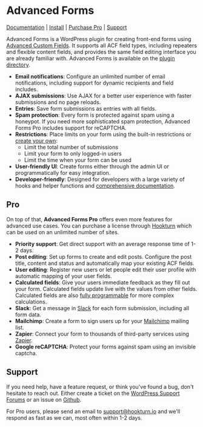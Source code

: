 # Advanced Forms

[Documentation](https://advancedforms.github.io) | [Install](https://wordpress.org/plugins/advanced-forms/) | [Purchase Pro](https://hookturn.io/downloads/advanced-forms-pro) | [Support](#support)
 
Advanced Forms is a WordPress plugin for creating front-end forms using [Advanced Custom Fields](https://advancedcustomfields.com). It supports all ACF field types, including repeaters and flexible content fields, and provides the same field editing interface you are already familiar with. Advanced Forms is available on the [plugin directory](https://wordpress.org/plugins/advanced-forms/).

- **Email notifications**: Configure an unlimited number of email notifications, including support for dynamic recipients and field includes.
- **AJAX submissions**: Use AJAX for a better user experience with faster submissions and no page reloads.
- **Entries**: Save form submissions as entries with all fields.
- **Spam protection**: Every form is protected against spam using a honeypot. If you need more sophisticated spam protection, Advanced Forms Pro includes support for reCAPTCHA.
- **Restrictions**: Place limits on your form using the built-in restrictions or [create your own](https://advancedforms.github.io/guides/advanced/adding-custom-restrictions/):
    + Limit the total number of submissions
    + Limit your form to only logged-in users
    + Limit the time when your form can be used
- **User-friendly UI**: Create forms either through the admin UI or programmatically for easy integration.
- **Developer-friendly**: Designed for developers with a large variety of hooks and helper functions and [comprehensive documentation](https://advancedforms.github.io).

## Pro

On top of that, **Advanced Forms Pro** offers even more features for advanced use cases. You can purchase a license through [Hookturn](https://hookturn.io/downloads/advanced-forms-pro/) which can be used on an unlimited number of sites.

- **Priority support**: Get direct support with an average response time of 1-2 days.
- **Post editing**: Set up forms to create and edit posts. Configure the post title, content and status and automatically map your existing ACF fields.
- **User editing**: Register new users or let people edit their user profile with automatic mapping of your user fields.
- **Calculated fields**: Give your users immediate feedback as they fill out your form. Calculated fields update live with the values from other fields. Calculated fields are also [fully programmable](https://advancedforms.github.io/pro/configuration/using-calculated-fields/) for more complex calculations.
- **Slack**: Get a message in [Slack](https://slack.com) for each form submission, including all form data.
- **Mailchimp**: Create a form to sign users up for your [Mailchimp](https://mailchimp.com) mailing list.
- **Zapier**: Connect your form to thousands of third-party services using [Zapier](https://zapier.com).
- **Google reCAPTCHA**: Protect your forms against spam using an invisible captcha.

## Support

If you need help, have a feature request, or think you've found a bug, don't hesitate to reach out. Either create a ticket on the [WordPress Support Forums](https://wordpress.org/support/plugin/advanced-forms/) or an issue on [Github](http://github.com/advancedforms/advanced-forms/issues).

For Pro users, please send an email to [support@hookturn.io](mailto:support@hookturn.io?subject=Advanced%20Forms) and we'll respond as fast as we can, most often within 1-2 days.